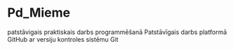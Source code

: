 # Pd_Mieme
patstāvigais praktiskais darbs programmēšanā
Patstāvīgais darbs platformā GitHub ar versiju kontroles sistēmu Git
